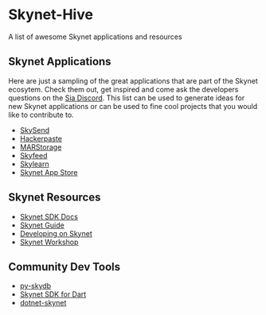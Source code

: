 # Skynet-Hive

A list of awesome Skynet applications and resources

## Skynet Applications

Here are just a sampling of the great applications that are part of the Skynet ecosytem. Check them out, get inspired and come ask the developers questions on the [Sia Discord](https://discord.gg/sia/). This list can be used to generate ideas for new Skynet applications or can be used to fine cool projects that you would like to contribute to.

- [SkySend](https://skysend.hns.siasky.net/)
- [Hackerpaste](https://hackerpaste.hns.siasky.net/)
- [MARStorage](https://marstorage.hns.siasky.net/)
- [Skyfeed](https://skyfeed.hns.siasky.net/#/)
- [Skylearn](https://skylearn.hns.siasky.net/)
- [Skynet App Store](https://skyapps.hns.siasky.net/#/)

## Skynet Resources

- [ Skynet SDK Docs ](https://siasky.net/docs/)
- [ Skynet Guide ](https://support.siasky.net/)
- [ Developing on Skynet ](https://support.siasky.net/the-technology/developing-on-skynet)
- [ Skynet Workshop ](https://github.com/SkynetHQ/skynet-workshop)

## Community Dev Tools

- [py-skydb](https://github.com/PowerLoom/py-skydb)
- [Skynet SDK for Dart](https://github.com/redsolver/skynet)
- [dotnet-skynet](https://github.com/schulz3000/dotnet-skynet)
